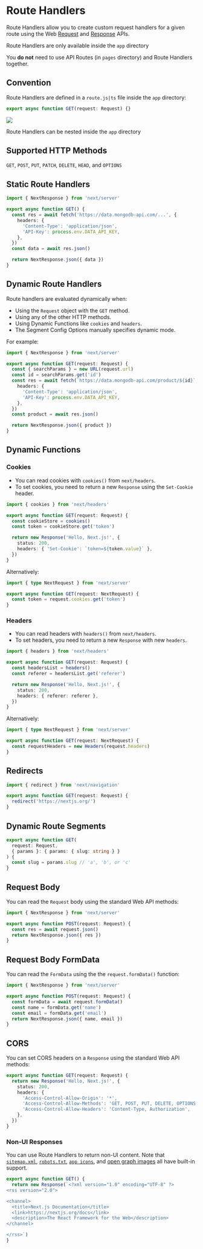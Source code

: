 # Route Handlers

Route Handlers allow you to create custom request handlers for a given route using the Web [Request](https://developer.mozilla.org/en-US/docs/Web/API/Request) and [Response](https://developer.mozilla.org/en-US/docs/Web/API/Response) APIs.

Route Handlers are only available inside the `app` directory

You **do not** need to use API Routes (in `pages` directory) and Route Handlers together.


## Convention

Route Handlers are defined in a `route.js|ts` file inside the `app` directory:

```ts filename="app/api/route.ts" switcher
export async function GET(request: Request) {}
```

![](https://nextjs.org/_next/image?url=%2Fdocs%2Flight%2Froute-special-file.png&w=3840&q=75&dpl=dpl_FrjGzUDcUzdXs9wvXT4SBxzHoJLD)

Route Handlers can be nested inside the `app` directory


## Supported HTTP Methods

`GET`, `POST`, `PUT`, `PATCH`, `DELETE`, `HEAD`, and `OPTIONS`


## Static Route Handlers

```ts filename="app/items/route.ts" switcher
import { NextResponse } from 'next/server'

export async function GET() {
  const res = await fetch('https://data.mongodb-api.com/...', {
    headers: {
      'Content-Type': 'application/json',
      'API-Key': process.env.DATA_API_KEY,
    },
  })
  const data = await res.json()

  return NextResponse.json({ data })
}
```

## Dynamic Route Handlers

Route handlers are evaluated dynamically when:

- Using the `Request` object with the `GET` method.
- Using any of the other HTTP methods.
- Using Dynamic Functions like `cookies` and `headers`.
- The Segment Config Options manually specifies dynamic mode.

For example:

```ts filename="app/products/api/route.ts" switcher
import { NextResponse } from 'next/server'

export async function GET(request: Request) {
  const { searchParams } = new URL(request.url)
  const id = searchParams.get('id')
  const res = await fetch(`https://data.mongodb-api.com/product/${id}`, {
    headers: {
      'Content-Type': 'application/json',
      'API-Key': process.env.DATA_API_KEY,
    },
  })
  const product = await res.json()

  return NextResponse.json({ product })
}
```

## Dynamic Functions

### Cookies

- You can read cookies with `cookies()` from `next/headers`.
- To set cookies, you need to return a new `Response` using the `Set-Cookie` header.

```ts filename="app/api/route.ts" switcher
import { cookies } from 'next/headers'

export async function GET(request: Request) {
  const cookieStore = cookies()
  const token = cookieStore.get('token')

  return new Response('Hello, Next.js!', {
    status: 200,
    headers: { 'Set-Cookie': `token=${token.value}` },
  })
}
```

Alternatively:

```ts filename="app/api/route.ts" switcher
import { type NextRequest } from 'next/server'

export async function GET(request: NextRequest) {
  const token = request.cookies.get('token')
}
```

### Headers

- You can read headers with `headers()` from `next/headers`.
- To set headers, you need to return a new `Response` with new `headers`.

```ts filename="app/api/route.ts" switcher
import { headers } from 'next/headers'

export async function GET(request: Request) {
  const headersList = headers()
  const referer = headersList.get('referer')

  return new Response('Hello, Next.js!', {
    status: 200,
    headers: { referer: referer },
  })
}
```

Alternatively:

```ts filename="app/api/route.ts" switcher
import { type NextRequest } from 'next/server'

export async function GET(request: NextRequest) {
  const requestHeaders = new Headers(request.headers)
}
```


## Redirects

```ts filename="app/api/route.ts" switcher
import { redirect } from 'next/navigation'

export async function GET(request: Request) {
  redirect('https://nextjs.org/')
}
```


## Dynamic Route Segments


```ts filename="app/items/[slug]/route.ts" switcher
export async function GET(
  request: Request,
  { params }: { params: { slug: string } }
) {
  const slug = params.slug // 'a', 'b', or 'c'
}
```


## Request Body

You can read the `Request` body using the standard Web API methods:

```ts filename="app/items/route.ts" switcher
import { NextResponse } from 'next/server'

export async function POST(request: Request) {
  const res = await request.json()
  return NextResponse.json({ res })
}
```


## Request Body FormData

You can read the `FormData` using the the `request.formData()` function:

```ts filename="app/items/route.ts" switcher
import { NextResponse } from 'next/server'

export async function POST(request: Request) {
  const formData = await request.formData()
  const name = formData.get('name')
  const email = formData.get('email')
  return NextResponse.json({ name, email })
}
```


## CORS

You can set CORS headers on a `Response` using the standard Web API methods:

```ts filename="app/api/route.ts" switcher
export async function GET(request: Request) {
  return new Response('Hello, Next.js!', {
    status: 200,
    headers: {
      'Access-Control-Allow-Origin': '*',
      'Access-Control-Allow-Methods': 'GET, POST, PUT, DELETE, OPTIONS',
      'Access-Control-Allow-Headers': 'Content-Type, Authorization',
    },
  })
}
```


### Non-UI Responses

You can use Route Handlers to return non-UI content. Note that [`sitemap.xml`](/docs/app/api-reference/file-conventions/metadata/sitemap#generate-a-sitemap), [`robots.txt`](/docs/app/api-reference/file-conventions/metadata/robots#generate-a-robots-file), [`app icons`](/docs/app/api-reference/file-conventions/metadata/app-icons#generate-icons-using-code-js-ts-tsx), and [open graph images](/docs/app/api-reference/file-conventions/metadata/opengraph-image) all have built-in support.

```ts filename="app/rss.xml/route.ts" switcher
export async function GET() {
  return new Response(`<?xml version="1.0" encoding="UTF-8" ?>
<rss version="2.0">

<channel>
  <title>Next.js Documentation</title>
  <link>https://nextjs.org/docs</link>
  <description>The React Framework for the Web</description>
</channel>

</rss>`)
}
```
